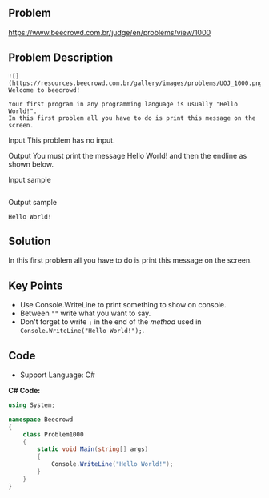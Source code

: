 ## Problem

https://www.beecrowd.com.br/judge/en/problems/view/1000

## Problem Description

```
![](https://resources.beecrowd.com.br/gallery/images/problems/UOJ_1000.png)
Welcome to beecrowd!

Your first program in any programming language is usually "Hello World!".
In this first problem all you have to do is print this message on the screen.
```

Input
This problem has no input.

Output
You must print the message Hello World! and then the endline as shown below.

Input sample
```

```

Output sample
```
Hello World!
```


## Solution

In this first problem all you have to do is print this message on the screen.

## Key Points

- Use Console.WriteLine to print something to show on console.
- Between `""` write what you want to say.
- Don't forget to write `;` in the end of the _method_ used in `Console.WriteLine("Hello World!");`.

## Code

- Support Language: C#

**C# Code:**

```csharp
using System;

namespace Beecrowd
{
    class Problem1000
    {
        static void Main(string[] args)
        {
            Console.WriteLine("Hello World!");
        }
    }
}
```
